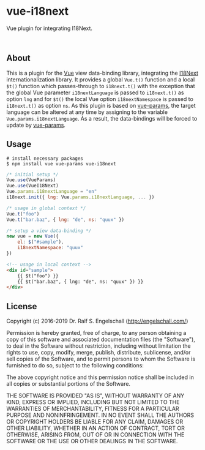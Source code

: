 
vue-i18next
===========

Vue plugin for integrating I18Next.

<p/>
<img src="https://nodei.co/npm/vue-i18next.png?downloads=true&stars=true" alt=""/>

<p/>
<img src="https://david-dm.org/rse/vue-i18next.png" alt=""/>

About
-----

This is a plugin for the [Vue](http://vuejs.org) view data-binding
library, integrating the [I18Next](http://i18next.com) internationalization library.
It provides a global `Vue.t()` function and a local `$t()` function which
passes-through to `i18next.t()` with the exception that the global
Vue parameter `i18nextLanguage` is passed to `i18next.t()` as option
`lng` and for `$t()` the local Vue option `i18nextNamespace` is
passed to `i18next.t()` as option `ns`. As this plugin is based
on [vue-params](https://github.com/rse/vue-params), the target language
can be altered at any time by assigning to the variable
`Vue.params.i18nextLanguage`. As a result, the data-bindings will
be forced to update by [vue-params](https://github.com/rse/vue-params).

Usage
-----

```shell
# install necessary packages
$ npm install vue vue-params vue-i18next
```

```js
/* initial setup */
Vue.use(VueParams)
Vue.use(VueI18Next)
Vue.params.i18nextLanguage = "en"
i18next.init({ lng: Vue.params.i18nextLanguage, ... })
```

```js
/* usage in global context */
Vue.t("foo")
Vue.t("bar.baz", { lng: "de", ns: "quux" })
```

```js
/* setup a view data-binding */
new vue = new Vue({
    el: $("#sample"),
    i18nextNamespace: "quux"
})
```

```html
<!-- usage in local context -->
<div id="sample">
    {{ $t("foo") }}
    {{ $t("bar.baz", { lng: "de", ns: "quux" }) }}
</div>
```

License
-------

Copyright (c) 2016-2019 Dr. Ralf S. Engelschall (http://engelschall.com/)

Permission is hereby granted, free of charge, to any person obtaining
a copy of this software and associated documentation files (the
"Software"), to deal in the Software without restriction, including
without limitation the rights to use, copy, modify, merge, publish,
distribute, sublicense, and/or sell copies of the Software, and to
permit persons to whom the Software is furnished to do so, subject to
the following conditions:

The above copyright notice and this permission notice shall be included
in all copies or substantial portions of the Software.

THE SOFTWARE IS PROVIDED "AS IS", WITHOUT WARRANTY OF ANY KIND,
EXPRESS OR IMPLIED, INCLUDING BUT NOT LIMITED TO THE WARRANTIES OF
MERCHANTABILITY, FITNESS FOR A PARTICULAR PURPOSE AND NONINFRINGEMENT.
IN NO EVENT SHALL THE AUTHORS OR COPYRIGHT HOLDERS BE LIABLE FOR ANY
CLAIM, DAMAGES OR OTHER LIABILITY, WHETHER IN AN ACTION OF CONTRACT,
TORT OR OTHERWISE, ARISING FROM, OUT OF OR IN CONNECTION WITH THE
SOFTWARE OR THE USE OR OTHER DEALINGS IN THE SOFTWARE.

